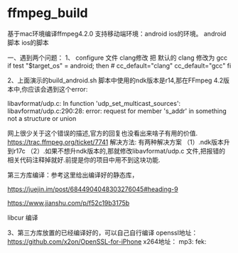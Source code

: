 # ffmpeg_build
基于mac环境编译ffmpeg4.2.0
支持移动端环境：android ios的环境。
android脚本
ios的脚本

一、遇到两个问题：
1、 configure 文件 clang修改
    把 默认的 clang 修改为 gcc
    if test "$target_os" = android; then
       # cc_default="clang"
         cc_default="gcc"
   fi
   
   
2、上面演示的build_android.sh 脚本中使用的ndk版本是r14,那在FFmpeg 4.2版本中,你应该会遇到这个error:

  libavformat/udp.c: In function 'udp_set_multicast_sources':
  libavformat/udp.c:290:28: error: request for member 's_addr' in something not a structure or union

  网上很少关于这个错误的描述,官方的回复也没看出来啥子有用的价值.
  https://trac.ffmpeg.org/ticket/7741
  解决方法:
  有两种解决方案
    （1）.ndk版本升到r17c
    （2）.如果不想升ndk版本的,那就修改libavformat/udp.c 文件,把报错的相关代码注释掉就好.前提是你的项目中用不到这块功能.


第三方库编译：参考这里给出编译好的静态库，


https://juejin.im/post/6844904048303276045#heading-9  

https://www.jianshu.com/p/f52c19b3175b

libcur 编译

3、第三方库放置的已经编译好的，可以自己自行编译
  openssl地址：https://github.com/x2on/OpenSSL-for-iPhone
  x264地址：
  mp3:
  fek:
  

